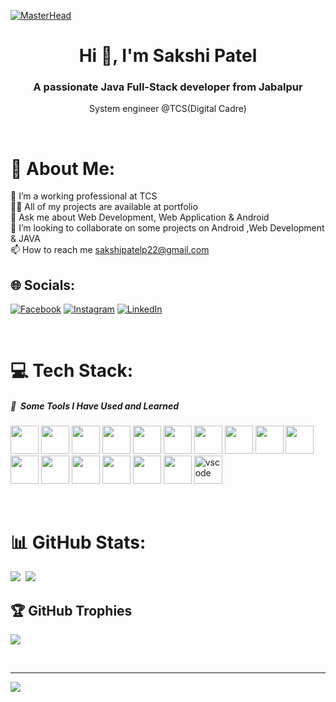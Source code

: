 [![MasterHead](#imglink)](#portfolio)

<h1 align="center">Hi 👋, I'm Sakshi Patel</h1>
<h3 align="center">A passionate Java Full-Stack developer from Jabalpur</h3>
<p align="center">System engineer @TCS(Digital Cadre)</p>
<br>

# 💫 About Me:
🌱 I’m a working professional at TCS<br>👨‍💻 All of my projects are available at portfolio<br>💬 Ask me about Web Development, Web Application & Android<br>💞️ I’m looking to collaborate on some projects on Android ,Web Development & JAVA<br>📫 How to reach me sakshipatelp22@gmail.com
<br>

## 🌐 Socials:
[![Facebook](https://img.shields.io/badge/Facebook-%231877F2.svg?logo=Facebook&logoColor=white)](https://www.facebook.com/) [![Instagram](https://img.shields.io/badge/Instagram-%23E4405F.svg?logo=Instagram&logoColor=white)](https://www.instagram.com/) [![LinkedIn](https://img.shields.io/badge/LinkedIn-%230077B5.svg?logo=linkedin&logoColor=white)](https://linkedin.com/in/sakshi-patel-aa19b6172/) 

<br>

# 💻 Tech Stack:
<h5> 🚀 &nbsp;Some Tools I Have Used and Learned</h5>
<p align="left">
<img src="https://cdn.jsdelivr.net/gh/devicons/devicon@latest/icons/html5/html5-original-wordmark.svg" width="45" height="45"/>
<img src="https://cdn.jsdelivr.net/gh/devicons/devicon@latest/icons/css3/css3-original-wordmark.svg" width="45" height="45" />
<img src="https://cdn.jsdelivr.net/gh/devicons/devicon@latest/icons/javascript/javascript-original.svg" width="45" height="45" />
<img src="https://cdn.jsdelivr.net/gh/devicons/devicon@latest/icons/java/java-original.svg" width="45" height="45" />
<img src="https://cdn.jsdelivr.net/gh/devicons/devicon@latest/icons/tailwindcss/tailwindcss-original.svg" width="45" height="45" />
<img src="https://cdn.jsdelivr.net/gh/devicons/devicon@latest/icons/bootstrap/bootstrap-original.svg" width="45" height="45" />
<img src="https://cdn.jsdelivr.net/gh/devicons/devicon@latest/icons/react/react-original.svg" width="45" height="45" />
<img src="https://cdn.jsdelivr.net/gh/devicons/devicon@latest/icons/mysql/mysql-original.svg" width="45" height="45" />
<img src="https://cdn.jsdelivr.net/gh/devicons/devicon@latest/icons/tomcat/tomcat-original.svg" width="45" height="45" />
<img src="https://cdn.jsdelivr.net/gh/devicons/devicon@latest/icons/spring/spring-original.svg" width="45" height="45" />
<img src="https://cdn.jsdelivr.net/gh/devicons/devicon@latest/icons/hibernate/hibernate-original.svg" width="45" height="45" />
<img src="https://cdn.jsdelivr.net/gh/devicons/devicon@latest/icons/github/github-original.svg" width="45" height="45" />
<img src="https://cdn.jsdelivr.net/gh/devicons/devicon@latest/icons/docker/docker-original.svg" width="45" height="45" />
<img src="https://cdn.jsdelivr.net/gh/devicons/devicon@latest/icons/kubernetes/kubernetes-original.svg" width="45" height="45" />
<img src="https://cdn.jsdelivr.net/gh/devicons/devicon@latest/icons/azure/azure-original.svg" width="45" height="45" />
<img src="https://cdn.jsdelivr.net/gh/devicons/devicon@latest/icons/amazonwebservices/amazonwebservices-plain-wordmark.svg" width="45" height="45" />
<img src="https://cdn.jsdelivr.net/gh/devicons/devicon/icons/vscode/vscode-original.svg" alt="vscode" width="45" height="45"/>
</p>

<br>

# 📊 GitHub Stats:


![](https://github-readme-stats.vercel.app/api/top-langs/?username=sakship2&theme=dark&hide_border=false&include_all_commits=false&count_private=false&layout=compact)&nbsp;
![](https://github-readme-streak-stats.herokuapp.com/?user=sakship2&theme=dark&hide_border=false)
<br>


## 🏆 GitHub Trophies
![](https://github-profile-trophy.vercel.app/?username=sakship2&theme=radical&no-frame=false&no-bg=false&margin-w=4)

<br>

---
[![](https://visitcount.itsvg.in/api?id=sakship2&icon=0&color=12)](https://visitcount.itsvg.in)

<!-- Proudly created with GPRM ( https://gprm.itsvg.in ) -->
